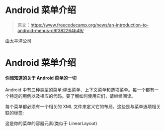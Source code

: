 # Android 菜单介绍

> 原文：<https://www.freecodecamp.org/news/an-introduction-to-android-menus-c9f382264b49/>

由太平洋公司

# Android 菜单介绍

#### 你想知道的关于 Android 菜单的一切

Android 中有三种类型的菜单:弹出菜单、上下文菜单和选项菜单。每一个都有一个特定的用例以及相应的代码。要了解如何使用它们，请继续阅读。

每个菜单都必须有一个相关的 XML 文件来定义它的布局。这些是与菜单选项相关联的标签:

这是你的菜单的容器元素(类似于 LinearLayout)